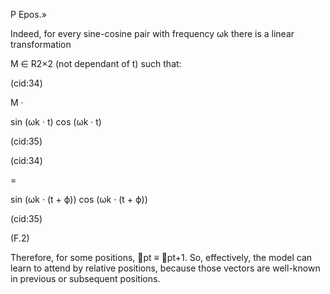 P Epos.»

Indeed, for every sine-cosine pair with frequency ωk there is a linear transformation

M ∈ R2×2 (not dependant of t) such that:

(cid:34)

M ·

sin (ωk · t)
cos (ωk · t)

(cid:35)

(cid:34)

=

sin (ωk · (t + ϕ))
cos (ωk · (t + ϕ))

(cid:35)

(F.2)

Therefore, for some positions, ⃗pt ≡ ⃗pt+1. So, effectively, the model can learn to attend
by relative positions, because those vectors are well-known in previous or subsequent
positions.